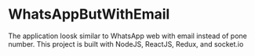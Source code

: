 # WhatsAppButWithEmail
The application loosk similar to WhatsApp web with email instead of pone number. This project is built with NodeJS, ReactJS, Redux, and socket.io
